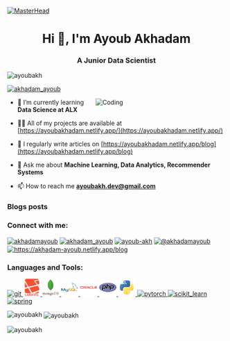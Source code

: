 
[![MasterHead](https://nielseniq.com/wp-content/uploads/sites/4/2021/02/data-science-icon-animation-banner-clockwise-4.gif)](https://ayoubakhadam.netlify.app/)
<h1 align="center">Hi 👋, I'm Ayoub Akhadam</h1>
<h3 align="center">A Junior Data Scientist</h3>

<p align="left"> <img src="https://komarev.com/ghpvc/?username=ayoubakh&label=Profile%20views&color=0e75b6&style=flat" alt="ayoubakh" /> </p>


<p align="left"> <a href="https://twitter.com/akhadam_ayoub" target="blank"><img src="https://img.shields.io/twitter/follow/akhadam_ayoub?logo=twitter&style=for-the-badge" alt="akhadam_ayoub" /></a> </p>

<img align="right" alt="Coding" width="300" src="https://camo.githubusercontent.com/a4c584bce1c41271485d28f92aaf9f581b3c88b68ca723b6edfd58b4ba988c2b/68747470733a2f2f63646e2e6472696262626c652e636f6d2f75736572732f313138373833362f73637265656e73686f74732f363533393432392f70726f6772616d65722e676966">

- 🌱 I’m currently learning **Data Science at ALX**

- 👨‍💻 All of my projects are available at [https://ayoubakhadam.netlify.app/](https://ayoubakhadam.netlify.app/)

- 📝 I regularly write articles on [https://ayoubakhadam.netlify.app/blog](https://ayoubakhadam.netlify.app/blog)

- 💬 Ask me about **Machine Learning, Data Analytics, Recommender Systems**

- 📫 How to reach me **ayoubakh.dev@gmail.com**

### Blogs posts
<!-- BLOG-POST-LIST:START -->
<!-- BLOG-POST-LIST:END -->

<h3 align="left">Connect with me:</h3>
<p align="left">
<a href="https://dev.to/akhadamayoub" target="blank"><img align="center" src="https://raw.githubusercontent.com/rahuldkjain/github-profile-readme-generator/master/src/images/icons/Social/devto.svg" alt="akhadamayoub" height="30" width="40" /></a>
<a href="https://twitter.com/akhadam_ayoub" target="blank"><img align="center" src="https://raw.githubusercontent.com/rahuldkjain/github-profile-readme-generator/master/src/images/icons/Social/twitter.svg" alt="akhadam_ayoub" height="30" width="40" /></a>
<a href="https://linkedin.com/in/ayoub-akh" target="blank"><img align="center" src="https://raw.githubusercontent.com/rahuldkjain/github-profile-readme-generator/master/src/images/icons/Social/linked-in-alt.svg" alt="ayoub-akh" height="30" width="40" /></a>
<a href="https://medium.com/@akhadamayoub" target="blank"><img align="center" src="https://raw.githubusercontent.com/rahuldkjain/github-profile-readme-generator/master/src/images/icons/Social/medium.svg" alt="@akhadamayoub" height="30" width="40" /></a>
<a href="/https://akhadam-ayoub.netlify.app/blog" target="blank"><img align="center" src="https://raw.githubusercontent.com/rahuldkjain/github-profile-readme-generator/master/src/images/icons/Social/rss.svg" alt="https://akhadam-ayoub.netlify.app/blog" height="30" width="40" /></a>
</p>

<h3 align="left">Languages and Tools:</h3>
<p align="left"> <a href="https://git-scm.com/" target="_blank" rel="noreferrer"> <img src="https://www.vectorlogo.zone/logos/git-scm/git-scm-icon.svg" alt="git" width="40" height="40"/> </a> <a href="https://laravel.com/" target="_blank" rel="noreferrer"> <img src="https://raw.githubusercontent.com/devicons/devicon/master/icons/laravel/laravel-plain-wordmark.svg" alt="laravel" width="40" height="40"/> </a> <a href="https://www.mongodb.com/" target="_blank" rel="noreferrer"> <img src="https://raw.githubusercontent.com/devicons/devicon/master/icons/mongodb/mongodb-original-wordmark.svg" alt="mongodb" width="40" height="40"/> </a> <a href="https://www.mysql.com/" target="_blank" rel="noreferrer"> <img src="https://raw.githubusercontent.com/devicons/devicon/master/icons/mysql/mysql-original-wordmark.svg" alt="mysql" width="40" height="40"/> </a> <a href="https://www.oracle.com/" target="_blank" rel="noreferrer"> <img src="https://raw.githubusercontent.com/devicons/devicon/master/icons/oracle/oracle-original.svg" alt="oracle" width="40" height="40"/> </a> <a href="https://www.php.net" target="_blank" rel="noreferrer"> <img src="https://raw.githubusercontent.com/devicons/devicon/master/icons/php/php-original.svg" alt="php" width="40" height="40"/> </a> <a href="https://www.python.org" target="_blank" rel="noreferrer"> <img src="https://raw.githubusercontent.com/devicons/devicon/master/icons/python/python-original.svg" alt="python" width="40" height="40"/> </a> <a href="https://pytorch.org/" target="_blank" rel="noreferrer"> <img src="https://www.vectorlogo.zone/logos/pytorch/pytorch-icon.svg" alt="pytorch" width="40" height="40"/> </a> <a href="https://scikit-learn.org/" target="_blank" rel="noreferrer"> <img src="https://upload.wikimedia.org/wikipedia/commons/0/05/Scikit_learn_logo_small.svg" alt="scikit_learn" width="40" height="40"/> </a> <a href="https://spring.io/" target="_blank" rel="noreferrer"> <img src="https://www.vectorlogo.zone/logos/springio/springio-icon.svg" alt="spring" width="40" height="40"/> </a> </p>

<p><img align="left" src="https://github-readme-stats.vercel.app/api/top-langs?username=ayoubakh&show_icons=true&locale=en&layout=compact" alt="ayoubakh" /></p>

<p>&nbsp;<img align="center" src="https://github-readme-stats.vercel.app/api?username=ayoubakh&show_icons=true&locale=en" alt="ayoubakh" /></p>

<p><img align="center" src="https://github-readme-streak-stats.herokuapp.com/?user=ayoubakh&" alt="ayoubakh" /></p>
